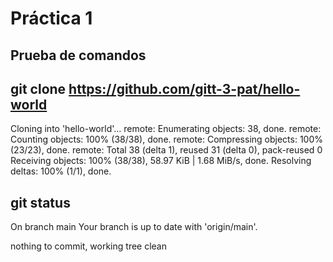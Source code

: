# Práctica 1

## Prueba de comandos 

## git clone https://github.com/gitt-3-pat/hello-world
[//]: # (Mediante este comando copiamos el respositorio dado en la carpeta en cuya ruta nos encontramos en la ventana de comandos.)
>>
Cloning into 'hello-world'...
remote: Enumerating objects: 38, done.
remote: Counting objects: 100% (38/38), done.
remote: Compressing objects: 100% (23/23), done.
remote: Total 38 (delta 1), reused 31 (delta 0), pack-reused 0
Receiving objects: 100% (38/38), 58.97 KiB | 1.68 MiB/s, done.
Resolving deltas: 100% (1/1), done.

## git status
[//]: # (Mediante este comando consultamos el estado en el que está nuestro repositorio)
On branch main
Your branch is up to date with 'origin/main'.

nothing to commit, working tree clean

